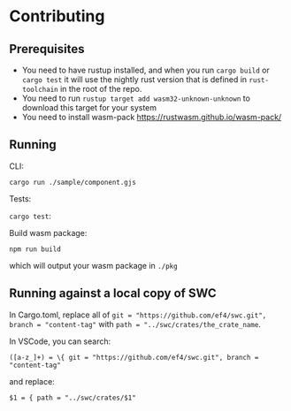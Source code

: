 # Contributing

## Prerequisites

- You need to have rustup installed, and when you run `cargo build` or `cargo test` it will use the nightly rust version that is defined in `rust-toolchain` in the root of the repo.
- You need to run `rustup target add wasm32-unknown-unknown` to download this target for your system
- You need to install wasm-pack https://rustwasm.github.io/wasm-pack/

## Running

CLI:

`cargo run ./sample/component.gjs`

Tests:

`cargo test`:

Build wasm package:

`npm run build`

which will output your wasm package in `./pkg`

## Running against a local copy of SWC

In Cargo.toml, replace all of `git = "https://github.com/ef4/swc.git", branch = "content-tag"` with `path = "../swc/crates/the_crate_name`.

In VSCode, you can search:

```
([a-z_]+) = \{ git = "https://github.com/ef4/swc.git", branch = "content-tag"
```

and replace:

```
$1 = { path = "../swc/crates/$1"
```
